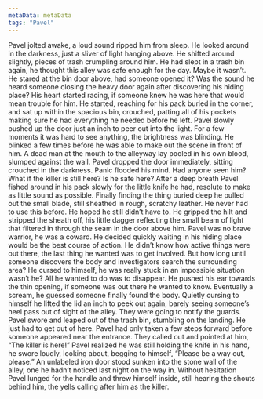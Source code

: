 ```yaml
---
metaData: metaData
tags: "Pavel"
---
```


Pavel jolted awake, a loud sound ripped him from sleep. He looked around in the darkness, just a sliver of light hanging above. He shifted around slightly, pieces of trash crumpling around him. He had slept in a trash bin again, he thought this alley was safe enough for the day. Maybe it wasn’t. He stared at the bin door above, had someone opened it? Was the sound he heard someone closing the heavy door again after discovering his hiding place? His heart started racing, if someone knew he was here that would mean trouble for him. He started, reaching for his pack buried in the corner, and sat up within the spacious bin, crouched, patting all of his pockets making sure he had everything he needed before he left.
Pavel slowly pushed up the door just an inch to peer out into the light. For a few moments it was hard to see anything, the brightness was blinding. He blinked a few times before he was able to make out the scene in front of him. A dead man at the mouth to the alleyway lay pooled in his own blood, slumped against the wall. Pavel dropped the door immediately, sitting crouched in the darkness. Panic flooded his mind. Had anyone seen him? What if the killer is still here? Is he safe here?
After a deep breath Pavel fished around in his pack slowly for the little knife he had, resolute to make as little sound as possible. Finally finding the thing buried deep he pulled out the small blade, still sheathed in rough, scratchy leather. He never had to use this before. He hoped he still didn’t have to. He gripped the hilt and stripped the sheath off, his little dagger reflecting the small beam of light that filtered in through the seam in the door above him. Pavel was no brave warrior, he was a coward. He decided quickly waiting in his hiding place would be the best course of action. He didn’t know how active things were out there, the last thing he wanted was to get involved. 
But how long until someone discovers the body and investigators search the surrounding area? He cursed to himself, he was really stuck in an impossible situation wasn’t he? All he wanted to do was to disappear. He pushed his ear towards the thin opening, if someone was out there he wanted to know. Eventually a scream, he guessed someone finally found the body. Quietly cursing to himself he lifted the lid an inch to peek out again, barely seeing someone’s heel pass out of sight of the alley. They were going to notify the guards. Pavel swore and leaped out of the trash bin, stumbling on the landing. He just had to get out of here. Pavel had only taken a few steps forward before someone appeared near the entrance. They called out and pointed at him, “The killer is here!”
Pavel realized he was still holding the knife in his hand, he swore loudly, looking about, begging to himself, “Please be a way out, please.” An unlabeled iron door stood sunken into the stone wall of the alley, one he hadn’t noticed last night on the way in. Without hesitation Pavel lunged for the handle and threw himself inside, still hearing the shouts behind him, the yells calling after him as the killer.